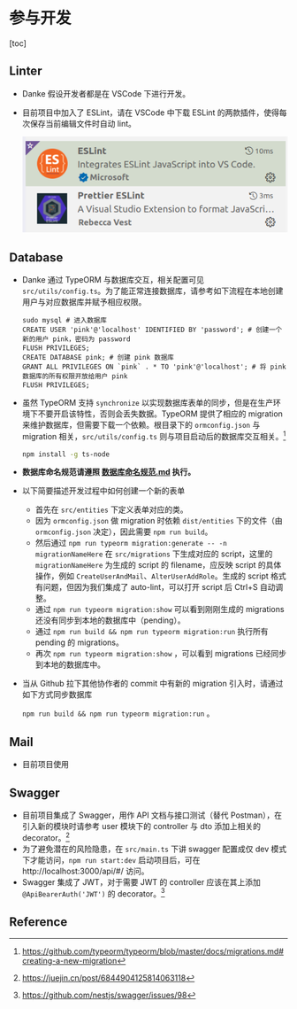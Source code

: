 # 参与开发

[toc]

## Linter

- Danke 假设开发者都是在 VSCode 下进行开发。

- 目前项目中加入了 ESLint，请在 VSCode 中下载 ESLint 的两款插件，使得每次保存当前编辑文件时自动 lint。

  <img src="pics/lint.png">

## Database

- Danke 通过 TypeORM 与数据库交互，相关配置可见 `src/utils/config.ts`。为了能正常连接数据库，请参考如下流程在本地创建用户与对应数据库并赋予相应权限。

  ```
  sudo mysql # 进入数据库
  CREATE USER 'pink'@'localhost' IDENTIFIED BY 'password'; # 创建一个新的用户 pink，密码为 password
  FLUSH PRIVILEGES;
  CREATE DATABASE pink; # 创建 pink 数据库
  GRANT ALL PRIVILEGES ON `pink` . * TO 'pink'@'localhost'; # 将 pink 数据库的所有权限开放给用户 pink
  FLUSH PRIVILEGES;
  ```

- 虽然 TypeORM 支持 `synchronize` 以实现数据库表单的同步，但是在生产环境下不要开启该特性，否则会丢失数据。TypeORM 提供了相应的 migration 来维护数据库，但需要下载一个依赖。根目录下的 `ormconfig.json` 与 migration 相关，`src/utils/config.ts` 则与项目启动后的数据库交互相关。[^migration]

  ```bash
  npm install -g ts-node
  ```

- **数据库命名规范请遵照 [数据库命名规范.md](数据库命名规范.md) 执行。**

- 以下简要描述开发过程中如何创建一个新的表单

  - 首先在 `src/entities` 下定义表单对应的类。
  - 因为 `ormconfig.json` 做 migration 时依赖 `dist/entities` 下的文件（由 `ormconfig.json` 决定），因此需要 `npm run build`。
  - 然后通过 `npm run typeorm migration:generate -- -n migrationNameHere` 在 `src/migrations` 下生成对应的 script，这里的 `migrationNameHere` 为生成的 script 的 filename，应反映 script 的具体操作，例如 `CreateUserAndMail`、`AlterUserAddRole`。生成的 script 格式有问题，但因为我们集成了 auto-lint，可以打开 script 后 Ctrl+S 自动调整。
  - 通过 `npm run typeorm migration:show` 可以看到刚刚生成的 migrations 还没有同步到本地的数据库中（pending）。
  - 通过 `npm run build && npm run typeorm migration:run` 执行所有 pending 的 migrations。
  - 再次 `npm run typeorm migration:show` ，可以看到 migrations 已经同步到本地的数据库中。

- 当从 Github 拉下其他协作者的 commit 中有新的 migration 引入时，请通过如下方式同步数据库

  `npm run build && npm run typeorm migration:run` 。

## Mail

- 目前项目使用 

## Swagger

- 目前项目集成了 Swagger，用作 API 文档与接口测试（替代 Postman），在引入新的模块时请参考 user 模块下的 controller 与 dto 添加上相关的 decorator。[^swagger]
- 为了避免潜在的风险隐患，在 `src/main.ts` 下讲 swagger 配置成仅 dev 模式下才能访问，`npm run start:dev` 启动项目后，可在 http://localhost:3000/api/#/ 访问。
- Swagger 集成了 JWT，对于需要 JWT 的 controller 应该在其上添加 `@ApiBearerAuth('JWT')` 的 decorator。[^swagger-jwt]

## Reference

[^migration]:https://github.com/typeorm/typeorm/blob/master/docs/migrations.md#creating-a-new-migration
[^swagger]:https://juejin.cn/post/6844904125814063118
[^swagger-jwt]:https://github.com/nestjs/swagger/issues/98